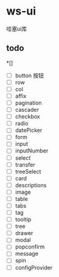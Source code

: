 # ws-ui

哇塞ui库

## todo
*[]
* [ ] button 按钮
* [ ] row
* [ ] col
* [ ] affix
* [ ] pagination
* [ ] cascader
* [ ] checkbox
* [ ] radio
* [ ] datePicker
* [ ] form
* [ ] input
* [ ] inputNumber
* [ ] select
* [ ] transfer
* [ ] treeSelect
* [ ] card
* [ ] descriptions
* [ ] image
* [ ] table
* [ ] tabs
* [ ] tag
* [ ] tooltip
* [ ] tree
* [ ] drawer
* [ ] modal
* [ ] popconfirm
* [ ] message
* [ ] spin
* [ ] configProvider
